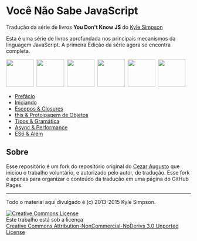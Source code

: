 # Você Não Sabe JavaScript

Tradução da série de livros **You Don't Know JS** do [Kyle Simpson](https://github.com/getify/)

Esta é uma série de livros aprofundada nos principais mecanismos da linguagem JavaScript. A primeira Edição da série agora se encontra completa.

<a href="http://shop.oreilly.com/product/0636920039303.do"><img src="up %26 going/cover.jpg" width="75"></a>&nbsp;
<a href="http://shop.oreilly.com/product/0636920026327.do"><img src="scope %26 closures/cover.jpg" width="75"></a>&nbsp;
<a href="http://shop.oreilly.com/product/0636920033738.do"><img src="this %26 object prototypes/cover.jpg" width="75"></a>&nbsp;
<a href="http://shop.oreilly.com/product/0636920033745.do"><img src="types %26 grammar/cover.jpg" width="75"></a>&nbsp;
<a href="http://shop.oreilly.com/product/0636920033752.do"><img src="async %26 performance/cover.jpg" width="75"></a>&nbsp;
<a href="http://shop.oreilly.com/product/0636920033769.do"><img src="es6 %26 beyond/cover.jpg" width="75"></a>

* [Prefácio](./preface.md)
* [Iniciando](./01-up-and-going/)
* [Escopos & Closures](02-scope-and-closures/)
* [this & Protoipagem de Objetos](03-this-and-object-prototypes/)
* [Tipos & Gramática](04-types-and-grammar/)
* [Async & Performance](05-async-and-performance/)
* [ES6 & Além](06-es6-and-beyond/)

## Sobre
Esse repositório é um fork do repositório original do [Cezar Augusto](http://github.com/cezaraugusto) que iniciou o trabalho voluntário, e autorizado pelo autor, de tradução. Esse fork é apenas para organizar o conteúdo da tradução em uma página do GitHub Pages.

---

Todo o material aqui divulgado é (c) 2013-2015 Kyle Simpson.

<a rel="license" href="http://creativecommons.org/licenses/by-nc-nd/3.0/"><img alt="Creative Commons License" style="border-width:0" src="https://i.creativecommons.org/l/by-nc-nd/3.0/88x31.png" /></a><br />Este trabalho está sob a licença <br> <a rel="license" href="http://creativecommons.org/licenses/by-nc-nd/3.0/">Creative Commons Attribution-NonCommercial-NoDerivs 3.0 Unported License</a>

